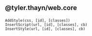 
## @tyler.thayn/web.core  


###   

	AddStyle(css, [id], [classes])  
	InsertScript(url, [id], [classes], cb)  
	InsertStyle(url, [id], [classes], cb)  

